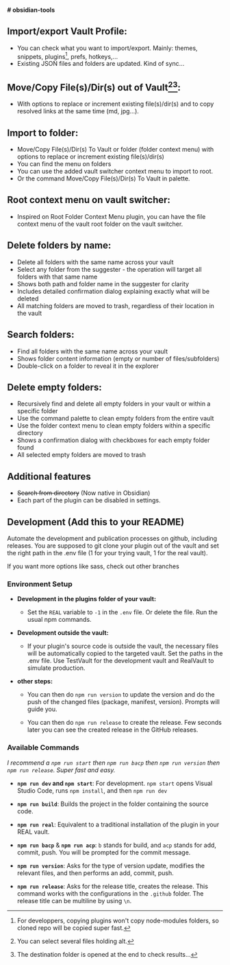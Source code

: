 **# obsidian-tools**

## Import/export Vault Profile:
- You can check what you want to import/export. Mainly: themes, snippets, plugins[^1], prefs, hotkeys,...
- Existing JSON files and folders are updated. Kind of sync...

## Move/Copy File(s)/Dir(s) out of Vault[^2][^3]:
- With options to replace or increment existing file(s)/dir(s) and to copy resolved links at the same time (md, jpg...).

## Import to folder:
- Move/Copy File(s)/Dir(s) To Vault or folder (folder context menu) with options to replace or increment existing file(s)/dir(s)
- You can find the menu on folders
- You can use the added vault switcher context menu to import to root.
- Or the command Move/Copy File(s)/Dir(s) To Vault in palette.

## Root context menu on vault switcher:
- Inspired on Root Folder Context Menu plugin, you can have the file context menu of the vault root folder on the vault switcher.

## Delete folders by name:
- Delete all folders with the same name across your vault
- Select any folder from the suggester - the operation will target all folders with that same name
- Shows both path and folder name in the suggester for clarity
- Includes detailed confirmation dialog explaining exactly what will be deleted
- All matching folders are moved to trash, regardless of their location in the vault

## Search folders:
- Find all folders with the same name across your vault
- Shows folder content information (empty or number of files/subfolders)
- Double-click on a folder to reveal it in the explorer

## Delete empty folders:
- Recursively find and delete all empty folders in your vault or within a specific folder
- Use the command palette to clean empty folders from the entire vault
- Use the folder context menu to clean empty folders within a specific directory
- Shows a confirmation dialog with checkboxes for each empty folder found
- All selected empty folders are moved to trash

## Additional features
- ~~Search from directory~~ (Now native in Obsidian)
- Each part of the plugin can be disabled in settings.

[^1]: For developpers, copying plugins won't copy node-modules folders, so cloned repo will be copied super fast.
[^2]: You can select several files holding alt.
[^3]: The destination folder is opened at the end to check results...


## Development (Add this to your README)

Automate the development and publication processes on github, including releases. You are supposed to git clone your plugin out of the vault and set the right path in the .env file (1 for your trying vault, 1 for the real vault).

If you want more options like sass, check out other branches

### Environment Setup

- **Development in the plugins folder of your vault:**
  - Set the `REAL` variable to `-1` in the `.env` file. Or delete the file. Run the usual npm commands.

- **Development outside the vault:**
  - If your plugin's source code is outside the vault, the necessary files will be automatically copied to the targeted vault. Set the paths in the .env file. Use TestVault for the development vault and RealVault to simulate production.

- **other steps:**
  - You can then do `npm run version` to update the version and do the push of the changed files (package, manifest, version). Prompts will guide you.

  - You can then do `npm run release` to create the release. Few seconds later you can see the created release in the GitHub releases.

### Available Commands

*I recommend a `npm run start` then `npm run bacp` then `npm run version` then `npm run release`. Super fast and easy.*

- **`npm run dev` and `npm start`**: For development.
  `npm start` opens Visual Studio Code, runs `npm install`, and then `npm run dev`

- **`npm run build`**: Builds the project in the folder containing the source code.

- **`npm run real`**: Equivalent to a traditional installation of the plugin in your REAL vault.

- **`npm run bacp`** & **`npm run acp`**: `b` stands for build, and `acp` stands for add, commit, push. You will be prompted for the commit message.

- **`npm run version`**: Asks for the type of version update, modifies the relevant files, and then performs an add, commit, push.

- **`npm run release`**: Asks for the release title, creates the release. This command works with the configurations in the `.github` folder. The release title can be multiline by using `\n`.
